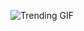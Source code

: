 ![Trending GIF](https://media4.giphy.com/media/fryY00CO4xCz4uJuDQ/giphy.gif?cid=8bb217725ax6aomy6ajvdlbq8rqd20902kk2jybiili13kfo&ep=v1_gifs_search&rid=giphy.gif&ct=g)

